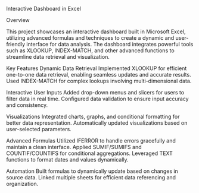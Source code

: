 Interactive Dashboard in Excel

Overview

This project showcases an interactive dashboard built in Microsoft Excel, utilizing advanced formulas and techniques to create a dynamic and user-friendly interface for data analysis. The dashboard integrates powerful tools such as XLOOKUP, INDEX-MATCH, and other advanced functions to streamline data retrieval and visualization.

Key Features
Dynamic Data Retrieval
Implemented XLOOKUP for efficient one-to-one data retrieval, enabling seamless updates and accurate results.
Used INDEX-MATCH for complex lookups involving multi-dimensional data.

Interactive User Inputs
Added drop-down menus and slicers for users to filter data in real time.
Configured data validation to ensure input accuracy and consistency.

Visualizations
Integrated charts, graphs, and conditional formatting for better data representation.
Automatically updated visualizations based on user-selected parameters.

Advanced Formulas
Utilized IFERROR to handle errors gracefully and maintain a clean interface.
Applied SUMIF/SUMIFS and COUNTIF/COUNTIFS for conditional aggregations.
Leveraged TEXT functions to format dates and values dynamically.

Automation
Built formulas to dynamically update based on changes in source data.
Linked multiple sheets for efficient data referencing and organization.
